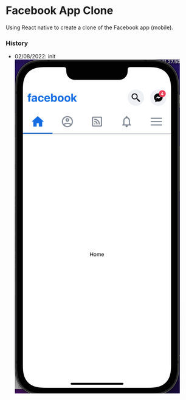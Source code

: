 # Facebook App Clone

Using React native to create a clone of the Facebook app (mobile).

### History

- 02/08/2022: init
    ![init](./screenshots/Screen%20Shot%202022-08-02%20at%2018.48.46.png)
